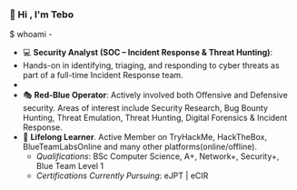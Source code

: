 ### :wave: Hi , I'm Tebo

$ whoami - 
*  :computer: __Security Analyst (SOC – Incident Response & Threat Hunting)__:
*  Hands-on in identifying, triaging, and responding to cyber threats as part of a full-time Incident Response team.
*  
*  :performing_arts: __Red-Blue Operator__: Actively involved both Offensive and Defensive security. Areas of interest include Security Research, Bug Bounty Hunting, Threat Emulation, Threat Hunting, Digital Forensics & Incident Response. 
*  :seedling: __Lifelong Learner__. Active Member on TryHackMe, HackTheBox, BlueTeamLabsOnline and many other platforms(online/offline).
    * *Qualifications*: BSc Computer Science, A+, Network+, Security+, Blue Team Level 1
    * *Certifications Currently Pursuing*: eJPT | eCIR


